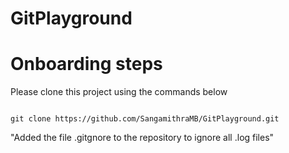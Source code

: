 # GitPlayground


# Onboarding steps

Please clone this project using the commands below

```

git clone https://github.com/SangamithraMB/GitPlayground.git

```

"Added the file .gitgnore to the repository to ignore all .log files"
